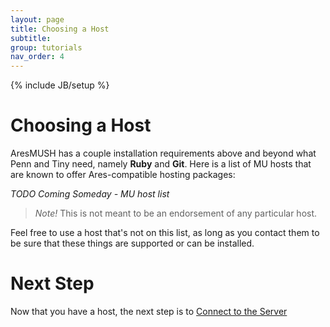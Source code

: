 ```yaml
---
layout: page
title: Choosing a Host
subtitle: 
group: tutorials
nav_order: 4
---
```

{% include JB/setup %}

# Choosing a Host

AresMUSH has a couple installation requirements above and beyond what Penn and Tiny need, namely **Ruby** and **Git**.  Here is a list of MU hosts that are known to offer Ares-compatible hosting packages:  

*TODO Coming Someday - MU host list*

> *Note!* This is not meant to be an endorsement of any particular host.

Feel free to use a host that's not on this list, as long as you contact them to be sure that these things are supported or can be installed.  

# Next Step

Now that you have a host, the next step is to [Connect to the Server]({{site.siteroot}}tutorials/server-connect.html)
